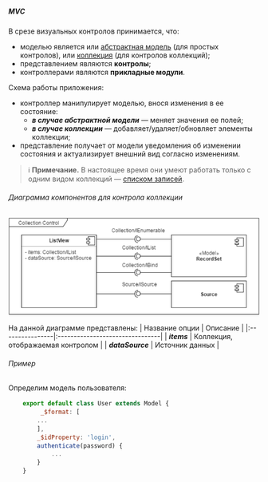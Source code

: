 ##### MVC
В срезе визуальных контролов принимается, что:
- моделью является или [абстрактная модель](https://wasaby.dev/doc/platform/models-collections-types/entity/#wsdataentitymodel)  (для простых контролов), или [коллекция](https://wasaby.dev/doc/platform/models-collections-types/icollection/) (для контролов коллекций);
- представлением являются **контролы**;
- контроллерами являются **прикладные модули**.

Схема работы приложения:
- контроллер манипулирует моделью, внося изменения в ее состояние:
  - ***в случае абстрактной модели*** — меняет значения ее полей;
  - ***в случае коллекции*** — добавляет/удаляет/обновляет элементы коллекции;
- представление получает от модели уведомления об изменении состояния и актуализирует внешний вид согласно изменениям.

> ℹ ️**Примечание.** В настоящее время они умеют работать только с одним видом коллекций — [списком записей](https://wasaby.dev/doc/platform/models-collections-types/icollection/#wsdatacollectionrecordset).


###### Диаграмма компонентов для контрола коллекции
![диаграмма](./диаграмма.PNG)

На данной диаграмме представлены:
| Название опции | Описание                       |
|:----------------|:--------------------------------|
| ***items***          | Коллекция, отображаемая контролом |
| ***dataSource***     | Источник данных                |

###### Пример
Определим модель пользователя:
```javascript
    export default class User extends Model {
         _$format: [
        ...
        ],
        _$idProperty: 'login',
        authenticate(password) {
            ...
        }
    }
```
